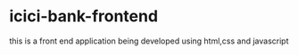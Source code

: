 # icici-bank-frontend
this is a front end application being developed using html,css and javascript
